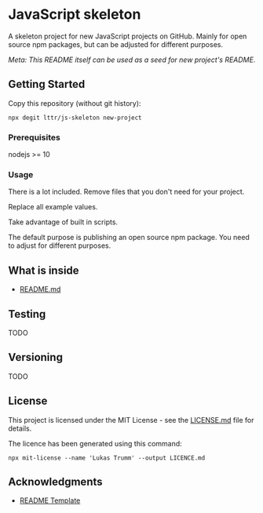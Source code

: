 # JavaScript skeleton

A skeleton project for new JavaScript projects on GitHub. Mainly for open source npm packages, but can be adjusted for different purposes.

_Meta: This README itself can be used as a seed for new project's README._

## Getting Started

Copy this repository (without git history):

```
npx degit lttr/js-skeleton new-project
```

### Prerequisites

nodejs >= 10

### Usage

There is a lot included. Remove files that you don't need for your project.

Replace all example values.

Take advantage of built in scripts.

The default purpose is publishing an open source npm package. You need to adjust for different purposes.

## What is inside

* [README.md](./README.md)

## Testing

TODO

## Versioning

TODO


## License

This project is licensed under the MIT License - see the [LICENSE.md](LICENSE.md) file for details.

The licence has been generated using this command:

```
npx mit-license --name 'Lukas Trumm' --output LICENCE.md
```

## Acknowledgments

* [README Template](https://gist.github.com/PurpleBooth/109311bb0361f32d87a2)